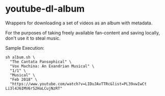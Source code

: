 # youtube-dl-album

Wrappers for downloading a set of videos as an album with metadata.

For the purposes of taking freely available fan-content and saving locally, don't use it to steal music.

Sample Execution:
```
sh album.sh \
  "The Cantata Pansophical" \
  "Vox Machina: An Exandrian Musical" \
  "1/1" \
  "Musical" \
  "Feb 2018" \
  "https://www.youtube.com/watch?v=LIDuJAvTTRc&list=PL39vwIwCt
Li3l4J6IMV6rS2HaLCujNzRT"
```
